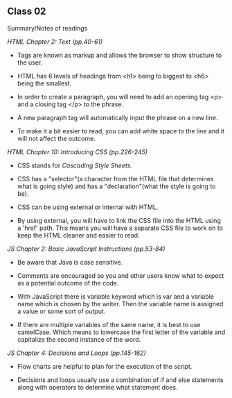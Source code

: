 
## Class 02

Summary/Notes of readings 

*HTML Chapter 2: Text (pp.40-61)*

- Tags are known as markup and allows the browser to show structure to the user.

- HTML has 6 levels of headings from <h1\> being to biggest to <h6\> being the smallest. 

- In order to create a paragraph, you will need to add an opening tag <p\> and a closing tag </p\> to the phrase.

- A new paragraph tag will automatically input the phrase on a new line.

- To make it a bit easier to read, you can add white space to the line and it will not affect the outcome. 

*HTML Chapter 10: Introducing CSS (pp.226-245)*

- CSS stands for *Cascading Style Sheets*.

- CSS has a "selector"(a character from the HTML file that determines what is going style) and has a "declaration"(what the style is going to be).

- CSS can be using external or internal with HTML.

- By using external, you will have to link the CSS file into the HTML using a 'href' path. This means you will have a separate CSS file to work on to keep the HTML cleaner and easier to read.

*JS Chapter 2: Basic JavaScript Instructions (pp.53-84)*

- Be aware that Java is case sensitive.

- Comments are encouraged so you and other users know what to expect as a potential outcome of the code.

- With JavaScript there is variable keyword which is var and a variable name which is chosen by the writer. Then the variable name is assigned a value or some sort of output. 

- If there are multiple variables of the same name, it is best to use camelCase. Which means to lowercase the first letter of the variable and capitalize the second instance of the word.

*JS Chapter 4: Decisions and Loops (pp.145-162)*

- Flow charts are helpful to plan for the execution of the script.

- Decisions and loops usually use a combination of if and else statements along with operators to determine what statement does. 